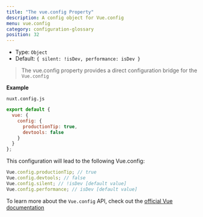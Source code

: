 ```yaml
---
title: "The vue.config Property"
description: A config object for Vue.config
menu: vue.config
category: configuration-glossary
position: 32
---
```


- Type: `Object`
- Default: `{ silent: !isDev, performance: isDev }`

> The vue.config property provides a direct configuration bridge for the `Vue.config`

**Example**

`nuxt.config.js`

```js
export default {
  vue: {
    config: {
      productionTip: true,
      devtools: false
    }
  }
};
```

This configuration will lead to the following Vue.config:

```js
Vue.config.productionTip; // true
Vue.config.devtools; // false
Vue.config.silent; // !isDev [default value]
Vue.config.performance; // isDev [default value]
```

To learn more about the `Vue.config` API, check out the [official Vue documentation](https://vuejs.org/v2/api/#Global-Config)

